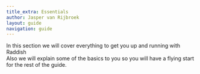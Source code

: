 ```yaml
---
title_extra: Essentials
author: Jasper van Rijbroek
layout: guide
navigation: guide
---
```


In this section we will cover everything to get you up and running with Raddish  
Also we will explain some of the basics to you so you will have a flying start for the rest of the guide.